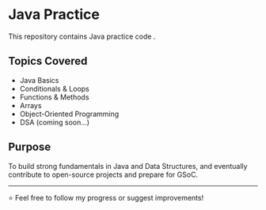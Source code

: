 # Java Practice

This repository contains Java practice code .

##  Topics Covered

- Java Basics
- Conditionals & Loops
- Functions & Methods
- Arrays
- Object-Oriented Programming
- DSA (coming soon...)

## Purpose

To build strong fundamentals in Java and Data Structures, and eventually contribute to open-source projects and prepare for GSoC.

---

⭐️ Feel free to follow my progress or suggest improvements!
